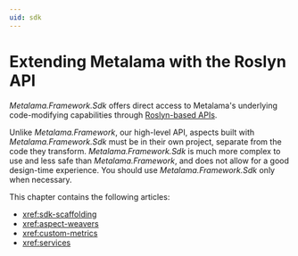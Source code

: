 ```yaml
---
uid: sdk
---
```


# Extending Metalama with the Roslyn API

_Metalama.Framework.Sdk_ offers direct access to Metalama's underlying code-modifying capabilities through [Roslyn-based APIs](https://docs.microsoft.com/en-us/dotnet/csharp/roslyn-sdk/compiler-api-model). 

Unlike _Metalama.Framework_, our high-level API, aspects built with _Metalama.Framework.Sdk_ must be in their own project, separate from
the code they transform. _Metalama.Framework.Sdk_ is much more complex to use and less safe than _Metalama.Framework_, and does not allow for a good design-time experience. You should use _Metalama.Framework.Sdk_ only when necessary.

This chapter contains the following articles:

* <xref:sdk-scaffolding>
* <xref:aspect-weavers>
* <xref:custom-metrics>
* <xref:services>

